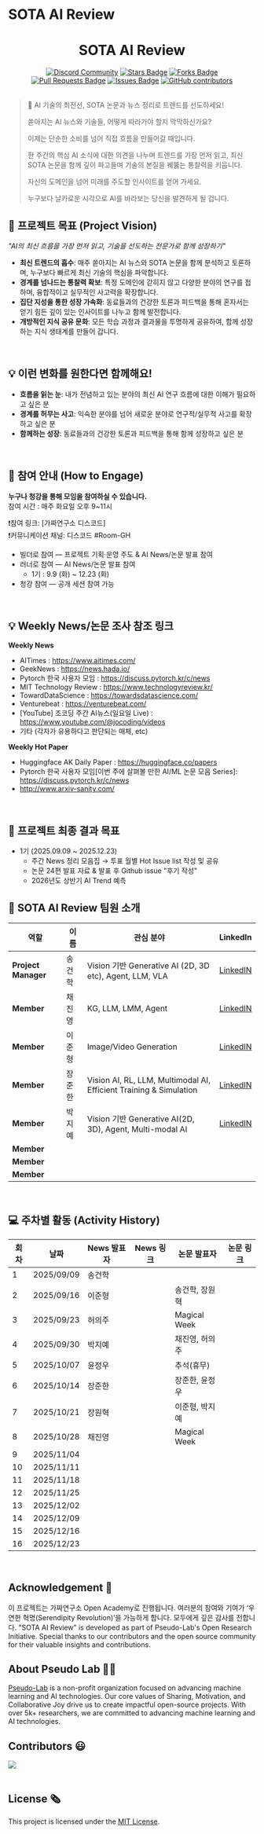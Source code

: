 # SOTA AI Review

<h1 align="center"> SOTA AI Review </h1>

<div align="center">
<a href="https://discord.gg/EPurkHVtp2"><img src="https://img.shields.io/badge/Discord-BF40BF" alt="Discord Community"/></a>
<a href="https://github.com/Pseudo-Lab/SOTA-AI-Review/stargazers"><img src="https://img.shields.io/github/stars/Pseudo-Lab/SOTA-AI-Review" alt="Stars Badge"/></a>
<a href="https://github.com/Pseudo-Lab/SOTA-AI-Review/network/members"><img src="https://img.shields.io/github/forks/Pseudo-Lab/SOTA-AI-Review" alt="Forks Badge"/></a>
<a href="https://github.com/Pseudo-Lab/SOTA-AI-Review/pulls"><img src="https://img.shields.io/github/issues-pr/Pseudo-Lab/SOTA-AI-Review" alt="Pull Requests Badge"/></a>
<a href="https://github.com/Pseudo-Lab/SOTA-AI-Review/issues"><img src="https://img.shields.io/github/issues/Pseudo-Lab/SOTA-AI-Review" alt="Issues Badge"/></a>
<a href="https://github.com/Pseudo-Lab/SOTA-AI-Review/graphs/contributors"><img alt="GitHub contributors" src="https://img.shields.io/github/contributors/Pseudo-Lab/SOTA-AI-Review?color=2b9348"></a>

</div>
<br>

<!-- sheilds: https://shields.io/ -->
<!-- hits badge: https://hits.seeyoufarm.com/ -->

> 🚀 AI 기술의 최전선, SOTA 논문과 뉴스 정리로 트렌드를 선도하세요!
> 
> 쏟아지는 AI 뉴스와 기술들, 어떻게 따라가야 할지 막막하신가요?
> 
> 이제는 단순한 소비를 넘어 직접 흐름을 만들어갈 때입니다.
> 
> 한 주간의 핵심 AI 소식에 대한 의견을 나누며 트렌드를 가장 먼저 읽고, 최신 SOTA 논문을 함께 깊이 파고들며 기술의 본질을 꿰뚫는 통찰력을 키웁니다.
> 
> 자신의 도메인을 넘어 미래를 주도할 인사이트를 얻어 가세요.
> 
> 누구보다 날카로운 시각으로 AI를 바라보는 당신을 발견하게 될 겁니다.

## 🌟 프로젝트 목표 (Project Vision)
_"AI의 최신 흐름을 가장 먼저 읽고, 기술을 선도하는 전문가로 함께 성장하기"_  
- **최신 트렌드의 흡수**: 매주 쏟아지는 AI 뉴스와 SOTA 논문을 함께 분석하고 토론하며, 누구보다 빠르게 최신 기술의 핵심을 파악합니다.
- **경계를 넘나드는 통찰력 확보**: 특정 도메인에 갇히지 않고 다양한 분야의 연구를 접하며, 융합적이고 실무적인 사고력을 확장합니다.
- **집단 지성을 통한 성장 가속화**: 동료들과의 건강한 토론과 피드백을 통해 혼자서는 얻기 힘든 깊이 있는 인사이트를 나누고 함께 발전합니다.
- **개방적인 지식 공유 문화**: 모든 학습 과정과 결과물을 투명하게 공유하여, 함께 성장하는 지식 생태계를 만들어 갑니다.
<br>

## 💡 이런 변화를 원한다면 함께해요!
- **흐름을 읽는 눈**: 내가 전념하고 있는 분야의 최신 AI 연구 흐름에 대한 이해가 필요하고 싶은 분
- **경계를 허무는 사고**: 익숙한 분야를 넘어 새로운 분야로 연구적/실무적 사고를 확장하고 싶은 분
- **함께하는 성장**: 동료들과의 건강한 토론과 피드백을 통해 함께 성장하고 싶은 분
<br>

## 🌱 참여 안내 (How to Engage)
**누구나 청강을 통해 모임을 참여하실 수 있습니다.**  
참여 시간 : 매주 화요일 오후 9~11시

❗️참여 링크: [가짜연구소 디스코드] <br>
❗️커뮤니케이션 채널: 디스코드 #Room-GH

- 빌더로 참여 — 프로젝트 기획·운영 주도 & AI News/논문 발표 참여
- 러너로 참여 — AI News/논문 발표 참여
    - 1기 : 9.9 (화) ~ 12.23 (화)
- 청강 참여 — 공개 세션 참여 가능
<br>

## 💡 Weekly News/논문 조사 참조 링크
**Weekly News**
- AITimes : https://www.aitimes.com/
- GeekNews : https://news.hada.io/
- Pytorch 한국 사용자 모임 : https://discuss.pytorch.kr/c/news
- MIT Technology Review : https://www.technologyreview.kr/
- TowardDataScience : https://towardsdatascience.com/
- Venturebeat : https://venturebeat.com/
- [YouTube] 조코딩 주간 AI뉴스(일요일 Live) : https://www.youtube.com/@jocoding/videos
- 기타 (각자가 유용하다고 판단되는 매체, etc)

**Weekly Hot Paper**
- Huggingface AK Daily Paper : https://huggingface.co/papers
- Pytorch 한국 사용자 모임[이번 주에 살펴볼 만한 AI/ML 논문 모음 Series]: https://discuss.pytorch.kr/c/news
- http://www.arxiv-sanity.com/
<br>

## 🚩 프로젝트 최종 결과 목표
- 1기 (2025.09.09 ~ 2025.12.23)
    - 주간 News 정리 모음집 → 투표 월별 Hot Issue list 작성 및 공유
    - 논문 24편 발표 자료 & 발표 후 Github issue "후기 작성"
    - 2026년도 상반기 AI Trend 예측


## 🧑 SOTA AI Review 팀원 소개 

| 역할          | 이름 |  관심 분야                                                              | LinkedIn                          |
|---------------|------|-----------------------------------------------------------------------|----------------------------------------|
| **Project Manager** | 송건학 | Vision 기반 Generative AI (2D, 3D etc), Agent, LLM, VLA | [LinkedIN](https://www.linkedin.com/in/geonhak-song-09a037165/) |
| **Member** | 채진영 | KG, LLM, LMM, Agent | [LinkedIN](www.linkedin.com/in/jinyeong-chae419) |
| **Member** | 이준형 | Image/Video Generation |  [LinkedIN](https://www.linkedin.com/in/jjuun0)  |
| **Member** | 장준한 | Vision AI, RL, LLM, Multimodal AI, Efficient Training & Simulation |  [LinkedIN](https://www.linkedin.com/in/junhan-zang-04a3b3142/)  |
| **Member** | 박지예 | Vision 기반 Generative AI(2D, 3D), Agent, Multi-modal AI | [LinkedIN](https://www.linkedin.com/in/jiye-park-0b2b912b8/) |
| **Member** |  |  |     |
| **Member** |  |  |     |
| **Member** |  |  |     |
<br>

## 💻 주차별 활동 (Activity History)

|회차| 날짜 | News 발표자 | News 링크 | 논문 발표자 | 논문 링크 | 
| --------| -------- | -------- |-------- | ---- | ---- |
|1| 2025/09/09 | 송건학 |  | | | 
|2| 2025/09/16 | 이준형 || 송건학, 장원혁 | | 
|3| 2025/09/23 | 허의주 || Magical Week | | 
|4| 2025/09/30 | 박지예 || 채진영, 허의주 | | 
|5| 2025/10/07 | 윤정우 || 추석(휴무) | |
|6| 2025/10/14 | 장준한 || 장준한, 윤정우 | | 
|7| 2025/10/21 | 장원혁 || 이준형, 박지예 | | 
|8| 2025/10/28 | 채진영 || Magical Week | | 
|9| 2025/11/04 |  ||  | | 
|10| 2025/11/11 |  ||  | | 
|11| 2025/11/18 |  ||  | | 
|12| 2025/11/25 |  ||  | | 
|13| 2025/12/02 |  ||  | | 
|14| 2025/12/09 |  ||  | | 
|15| 2025/12/16 | ||  | | 
|16| 2025/12/23 |  ||  | | 
<br>

## Acknowledgement 🙏

이 프로젝트는 가짜연구소 Open Academy로 진행됩니다.
여러분의 참여와 기여가 ‘우연한 혁명(Serendipity Revolution)’을 가능하게 합니다. 모두에게 깊은 감사를 전합니다.
"SOTA AI Review" is developed as part of Pseudo-Lab's Open Research Initiative. Special thanks to our contributors and the open source community for their valuable insights and contributions.

## About Pseudo Lab 👋🏼</h2>

[Pseudo-Lab](https://pseudo-lab.com/) is a non-profit organization focused on advancing machine learning and AI technologies. Our core values of Sharing, Motivation, and Collaborative Joy drive us to create impactful open-source projects. With over 5k+ researchers, we are committed to advancing machine learning and AI technologies.

<h2>Contributors 😃</h2>
<a href="https://github.com/geonhak904/SOTA-AI-Review/graphs/contributors">
  <img src="https://contrib.rocks/image?repo=geonhak904/SOTA-AI-Review" />
</a>
<br><br>

<h2>License 🗞</h2>

This project is licensed under the [MIT License](https://opensource.org/licenses/MIT).

